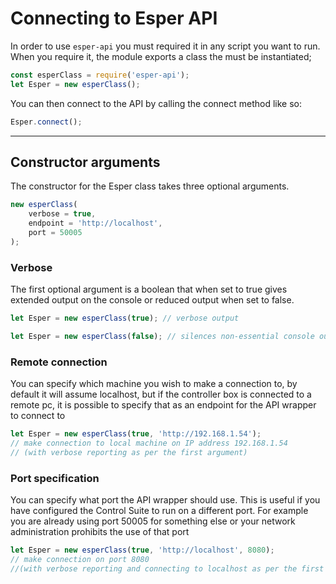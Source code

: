 # Connecting to Esper API

In order to use `esper-api` you must required it in any script you want to run. When you require it, the module exports a class the must be instantiated;

```js
const esperClass = require('esper-api');
let Esper = new esperClass();
```

You can then connect to the API by calling the connect method like so:
```javascript
Esper.connect();

```
___
## Constructor arguments
The constructor for the Esper class takes three optional arguments.
```javascript
new esperClass(
    verbose = true, 
    endpoint = 'http://localhost', 
    port = 50005
);
```
### Verbose 
The first optional argument is a boolean that when set to true gives extended output on the console or reduced output when set to false.

```javascript
let Esper = new esperClass(true); // verbose output

let Esper = new esperClass(false); // silences non-essential console output
```

### Remote connection 
You can specify which machine you wish to make a connection to, by default it will assume localhost, but if the controller box is connected to a remote pc, it is possible to specify that as an endpoint for the API wrapper to connect to
```javascript
let Esper = new esperClass(true, 'http://192.168.1.54'); 
// make connection to local machine on IP address 192.168.1.54  
// (with verbose reporting as per the first argument)
```


### Port specification 
You can specify what port the API wrapper should use. This is useful if you have configured the Control Suite to run on a different port. For example you are already using port 50005 for something else or your network administration prohibits the use of that port
 
```javascript
let Esper = new esperClass(true, 'http://localhost', 8080);
// make connection on port 8080  
//(with verbose reporting and connecting to localhost as per the first argument)

 
```




